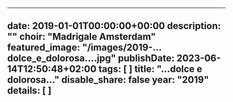 
---
date: 2019-01-01T00:00:00+00:00
description: ""
choir: "Madrigale Amsterdam"
featured_image: "/images/2019-…dolce_e_dolorosa….jpg"
publishDate: 2023-06-14T12:50:48+02:00
tags: [
]
title: "…dolce e dolorosa…"
disable_share: false
year: "2019"
details: [
]
---

